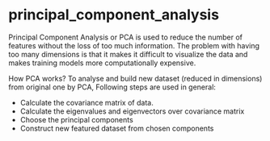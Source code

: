 # principal_component_analysis

Principal Component Analysis or PCA is used to reduce the number of features without the loss of too much information. 
The problem with having too many dimensions is that it makes it difficult to visualize the data and makes training models more computationally expensive.

How PCA works?
To analyse and build new dataset (reduced in dimensions) from original one by PCA, Following steps are used in general:

* Calculate the covariance matrix of data.
* Calculate the eigenvalues and eigenvectors over covariance matrix
* Choose the principal components
* Construct new featured dataset from chosen components
